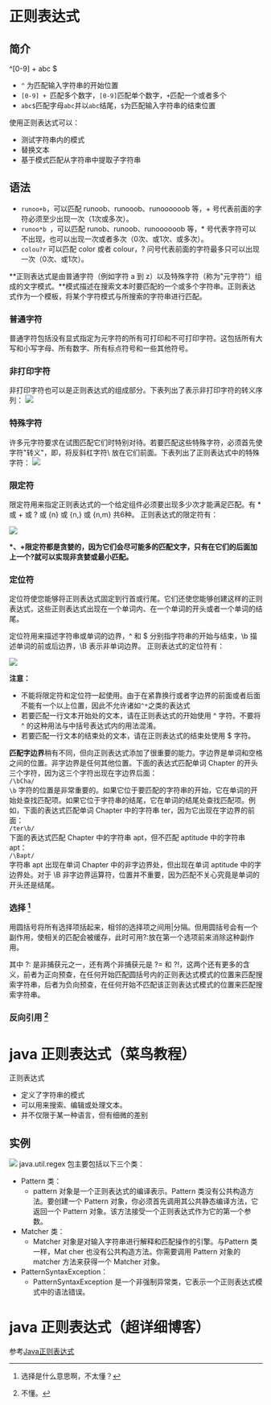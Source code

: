 # 正则表达式
## 简介
\^[0-9] + abc $
- `^` 为匹配输入字符串的开始位置
- `[0-9] + `匹配多个数字，`[0-9]`匹配单个数字，`+`匹配一个或者多个
- `abc$`匹配字母`abc`并以`abc`结尾，`$`为匹配输入字符串的结束位置

使用正则表达式可以：
- 测试字符串内的模式
- 替换文本
- 基于模式匹配从字符串中提取子字符串

## 语法
- `runoo+b`，可以匹配 runoob、runooob、runoooooob 等，+ 号代表前面的字符必须至少出现一次（1次或多次）。
- `runoo*b `，可以匹配 runob、runoob、runoooooob 等，\* 号代表字符可以不出现，也可以出现一次或者多次（0次、或1次、或多次）。
- `colou?r` 可以匹配 color 或者 colour，? 问号代表前面的字符最多只可以出现一次（0次、或1次）。

**正则表达式是由普通字符（例如字符 a 到 z）以及特殊字符（称为"元字符"）组成的文字模式。**模式描述在搜索文本时要匹配的一个或多个字符串。正则表达式作为一个模板，将某个字符模式与所搜索的字符串进行匹配。
### 普通字符
普通字符包括没有显式指定为元字符的所有可打印和不可打印字符。这包括所有大写和小写字母、所有数字、所有标点符号和一些其他符号。
### 非打印字符
非打印字符也可以是正则表达式的组成部分。下表列出了表示非打印字符的转义序列：
![](_v_images/_1524464730_17607.png)

### 特殊字符
许多元字符要求在试图匹配它们时特别对待。若要匹配这些特殊字符，必须首先使字符"转义"，即，将反斜杠字符\ 放在它们前面。下表列出了正则表达式中的特殊字符：
![](_v_images/_1524464924_5764.png)
### 限定符
限定符用来指定正则表达式的一个给定组件必须要出现多少次才能满足匹配。有 * 或 + 或 ? 或 {n} 或 {n,} 或 {n,m} 共6种。
正则表达式的限定符有：

![](_v_images/_1524464986_23297.png)

**\*、+限定符都是贪婪的，因为它们会尽可能多的匹配文字，只有在它们的后面加上一个?就可以实现非贪婪或最小匹配。**
### 定位符
定位符使您能够将正则表达式固定到行首或行尾。它们还使您能够创建这样的正则表达式，这些正则表达式出现在一个单词内、在一个单词的开头或者一个单词的结尾。    

定位符用来描述字符串或单词的边界，\^ 和 \$ 分别指字符串的开始与结束，\b 描述单词的前或后边界，\B 表示非单词边界。
正则表达式的定位符有：

![](_v_images/_1524465447_260.png)

**注意：**
- 不能将限定符和定位符一起使用。由于在紧靠换行或者字边界的前面或者后面不能有一个以上位置，因此不允许诸如`^*`之类的表达式
- 若要匹配一行文本开始处的文本，请在正则表达式的开始使用 ^ 字符。不要将 ^ 的这种用法与中括号表达式内的用法混淆。
- 若要匹配一行文本的结束处的文本，请在正则表达式的结束处使用 $ 字符。

**匹配字边界**稍有不同，但向正则表达式添加了很重要的能力。字边界是单词和空格之间的位置。非字边界是任何其他位置。下面的表达式匹配单词 Chapter 的开头三个字符，因为这三个字符出现在字边界后面：    
`/\bCha/`    
`\b` 字符的位置是非常重要的。如果它位于要匹配的字符串的开始，它在单词的开始处查找匹配项。如果它位于字符串的结尾，它在单词的结尾处查找匹配项。例如，下面的表达式匹配单词 Chapter 中的字符串 ter，因为它出现在字边界的前面：    
`/ter\b/`    
下面的表达式匹配 Chapter 中的字符串 apt，但不匹配 aptitude 中的字符串 apt：    
`/\Bapt/`    
字符串 apt 出现在单词 Chapter 中的非字边界处，但出现在单词 aptitude 中的字边界处。对于 \B 非字边界运算符，位置并不重要，因为匹配不关心究竟是单词的开头还是结尾。
### 选择 [^1]
用圆括号将所有选择项括起来，相邻的选择项之间用|分隔。但用圆括号会有一个副作用，使相关的匹配会被缓存，此时可用?:放在第一个选项前来消除这种副作用。

其中 ?: 是非捕获元之一，还有两个非捕获元是 ?= 和 ?!，这两个还有更多的含义，前者为正向预查，在任何开始匹配圆括号内的正则表达式模式的位置来匹配搜索字符串，后者为负向预查，在任何开始不匹配该正则表达式模式的位置来匹配搜索字符串。
### 反向引用 [^2]
# java 正则表达式（菜鸟教程）
正则表达式
- 定义了字符串的模式
- 可以用来搜索、编辑或处理文本。
- 并不仅限于某一种语言，但有细微的差别

## 实例
![](_v_images/_1524467762_32263.png)
java.util.regex 包主要包括以下三个类：
- Pattern 类：
    - pattern 对象是一个正则表达式的编译表示。Pattern 类没有公共构造方法。要创建一个 Pattern 对象，你必须首先调用其公共静态编译方法，它返回一个 Pattern 对象。该方法接受一个正则表达式作为它的第一个参数。
- Matcher 类：
    - Matcher 对象是对输入字符串进行解释和匹配操作的引擎。与Pattern 类一样，Mat  cher 也没有公共构造方法。你需要调用 Pattern 对象的 matcher 方法来获得一个 Matcher 对象。
- PatternSyntaxException：
    - PatternSyntaxException 是一个非强制异常类，它表示一个正则表达式模式中的语法错误。


# java 正则表达式（超详细博客）
参考[Java正则表达式](https://www.cnblogs.com/xyou/p/7427779.html)



[^1]:选择是什么意思啊，不太懂？
[^2]:不懂。
